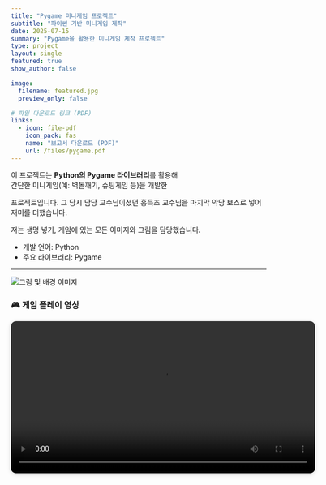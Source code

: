 ```yaml
---
title: "Pygame 미니게임 프로젝트"
subtitle: "파이썬 기반 미니게임 제작"
date: 2025-07-15
summary: "Pygame을 활용한 미니게임 제작 프로젝트"
type: project
layout: single
featured: true
show_author: false

image:
  filename: featured.jpg
  preview_only: false

# 파일 다운로드 링크 (PDF)
links:
  - icon: file-pdf
    icon_pack: fas
    name: "보고서 다운로드 (PDF)"
    url: /files/pygame.pdf
---
```

이 프로젝트는 **Python의 Pygame 라이브러리**를 활용해  
간단한 미니게임(예: 벽돌깨기, 슈팅게임 등)을 개발한 

프로젝트입니다. 그 당시 담당 교수님이셨던 홍득조 교수님을 마지막 악당 보스로 넣어 재미를 더했습니다.

저는 생명 넣기, 게임에 있는 모든 이미지와 그림을 담당했습니다.

- 개발 언어: Python  
- 주요 라이브러리: Pygame  
---

![그림 및 배경 이미지](/images/pygame.jpg)

### 🎮 게임 플레이 영상

<video controls width="600" style="border-radius:10px;box-shadow:0 2px 10px rgba(0,0,0,0.15);display:block;margin:0 auto;">
  <source src="/videos/pygame.mp4" type="video/mp4">
  브라우저가 video 태그를 지원하지 않습니다.
</video>